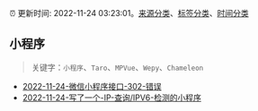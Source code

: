 :alarm_clock: 更新时间: 2022-11-24 03:23:01。[来源分类](../README.md)、[标签分类](../TAGS.md)、[时间分类](../TIMELINE.md)

## 小程序


> 关键字：`小程序`、`Taro`、`MPVue`、`Wepy`、`Chameleon`



- [2022-11-24-微信小程序接口-302-错误](https://www.v2ex.com/t/897510) 
- [2022-11-24-写了一个-IP-查询/IPV6-检测的小程序](https://www.v2ex.com/t/897499) 